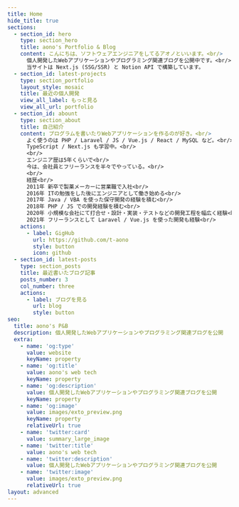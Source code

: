 ```yaml
---
title: Home
hide_title: true
sections:
  - section_id: hero
    type: section_hero
    title: aono's Portfolio & Blog
    content: こんにちは、ソフトウェアエンジニアをしてるアオノといいます。<br/>
      個人開発したWebアプリケーションやプログラミング関連ブログを公開中です。<br/>
      当サイトは Next.js (SSG/SSR) と Notion API で構築しています。
  - section_id: latest-projects
    type: section_portfolio
    layout_style: mosaic
    title: 最近の個人開発
    view_all_label: もっと見る
    view_all_url: portfolio
  - section_id: abount
    type: section_about
    title: 自己紹介
    content: プログラムを書いたりWebアプリケーションを作るのが好き。<br/>
      よく使うのは PHP / Laravel / JS / Vue.js / React / MySQL など。<br/>
      TypeScript / Next.js も学習中。<br/>
      <br/>
      エンジニア歴は5年くらいで<br/>
      今は、会社員とフリーランスを半々でやっている。<br/>
      <br/>
      経歴<br/>
      2011年 新卒で製薬メーカーに営業職で入社<br/>
      2016年 ITの勉強をした後にエンジニアとして働き始める<br/>
      2017年 Java / VBA を使った保守開発の経験を積む<br/>
      2018年 PHP / JS での開発経験を積む<br/>
      2020年 小規模な会社にて打合せ・設計・実装・テストなどの開発工程を幅広く経験<br/>
      2021年 フリーランスとして Laravel / Vue.js を使った開発も経験<br/>
    actions:
      - label: GigHub
        url: https://github.com/t-aono
        style: button
        icon: github
  - section_id: latest-posts
    type: section_posts
    title: 最近書いたブログ記事
    posts_number: 3
    col_number: three
    actions:
      - label: ブログを見る
        url: blog
        style: button
seo:
  title: aono's P&B
  description: 個人開発したWebアプリケーションやプログラミング関連ブログを公開
  extra:
    - name: 'og:type'
      value: website
      keyName: property
    - name: 'og:title'
      value: aono's web tech
      keyName: property
    - name: 'og:description'
      value: 個人開発したWebアプリケーションやプログラミング関連ブログを公開
      keyName: property
    - name: 'og:image'
      value: images/exto_preview.png
      keyName: property
      relativeUrl: true
    - name: 'twitter:card'
      value: summary_large_image
    - name: 'twitter:title'
      value: aono's web tech
    - name: 'twitter:description'
      value: 個人開発したWebアプリケーションやプログラミング関連ブログを公開
    - name: 'twitter:image'
      value: images/exto_preview.png
      relativeUrl: true
layout: advanced
---
```

